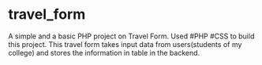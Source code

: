 # travel_form
A simple and a basic PHP project on Travel Form.
Used #PHP #CSS to build this project.
This travel form takes input data from users(students of my college) 
and stores the information in table in the backend.
